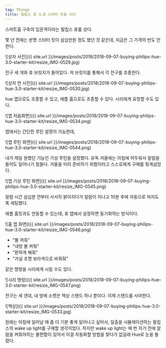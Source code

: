 ```yaml
---
tag: Things
title: 필립스 휴 3.0 스타터 킷을 사다
---
```


스마트홈 구축의 입문격이라는 필립스 휴를 샀다. 

몇 년 전에는 분명 스타터 킷이 삼십만원 정도 했던 것 같은데, 지금은 그 가격의 반도 안한다.

![상자 사진]({{ site.url }}/images/posts/2018/2018-09-07-buying-philips-hue-3.0-starter-kit/resize_IMG-0529.jpg)

전구 세 개와 휴 브릿지가 들어있다. 저 브릿지를 통해서 각 전구를 조종한다.

![상자 연 사진]({{ site.url }}/images/posts/2018/2018-09-07-buying-philips-hue-3.0-starter-kit/resize_IMG-0530.jpg)

hue 앱으로도 조종할 수 있고, 애플 홈으로도 조종할 수 있다. 시리에게 요청할 수도 있다.

![앱 처음화면]({{ site.url }}/images/posts/2018/2018-09-07-buying-philips-hue-3.0-starter-kit/resize_IMG-0534.png)

앱애서는 간단한 루틴 설정이 가능한데,

![앱 루틴 화면]({{ site.url }}/images/posts/2018/2018-09-07-buying-philips-hue-3.0-starter-kit/resize_IMG-0544.png)

내가 제일 원했던 기능인 기상 루틴을 설정했다. 유독 겨울에는 아침에 어두워서 알람을 들어도 일어나기 힘들다. 겨울을 미리 준비하기 위함이라고 스스로에게 구매를 핑계삼았다.

![앱 기상 루틴 화면]({{ site.url }}/images/posts/2018/2018-09-07-buying-philips-hue-3.0-starter-kit/resize_IMG-0545.png)

알람 시간 삼십분 전부터 서서히 밝아지다가 알람이 지나고 10분 후에 자동으로 꺼지도록 세팅했다.

애플 홈킷과도 연동할 수 있는데, 휴 앱에서 설정하면 동기화하는 방식이다.

![홈 앱 화면]({{ site.url }}/images/posts/2018/2018-09-07-buying-philips-hue-3.0-starter-kit/resize_IMG-0546.png)

- "불 꺼줘"
- "내방 불 켜줘"
- "환하게 해줘"
- "거실 조명 보라색으로 바꿔줘"

같은 명령을 시리에게 시킬 수도 있다.

![시리 명령]({{ site.url }}/images/posts/2018/2018-09-07-buying-philips-hue-3.0-starter-kit/resize_IMG-0547.png)

전구는 세 갠데, 내 방에 소켓은 책상 스탠드 하나 뿐이다. 이제 스탠드를 사야한다.

![책상]({{ site.url }}/images/posts/2018/2018-09-07-buying-philips-hue-3.0-starter-kit/resize_IMG-0533.jpg)

원래는 아침에 일어날 때 좀 더 기분 좋게 일어나고 싶어서, 일출을 시뮬레이션하는 필립스의 wake up light를 구매할 생각이었다. 하지만 wake up light는 매 번 자기 전에 알람을 켜줘야하는 불편함이 있어서 이걸 자동화할 방법을 찾다가 없길래 Hue로 눈을 돌렸다.